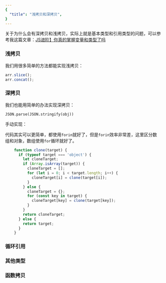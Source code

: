 ```yaml
---
{
  "title": "浅拷贝和深拷贝",
}
---
```

关于为什么会有深拷贝和浅拷贝，实际上就是基本类型和引用类型的问题，可以参考我这篇文章：[JS进阶】你真的掌握变量和类型了吗](http://www.conardli.top/2019/05/28/%E3%80%90JS%E8%BF%9B%E9%98%B6%E3%80%91%E4%BD%A0%E7%9C%9F%E7%9A%84%E6%8E%8C%E6%8F%A1%E5%8F%98%E9%87%8F%E5%92%8C%E7%B1%BB%E5%9E%8B%E4%BA%86%E5%90%97/)

### 浅拷贝

我们用很多简单的方法都能实现浅拷贝：

```js
arr.slice();
arr.concat();
```

### 深拷贝

我们也能用简单的办法实现深拷贝：

`JSON.parse(JSON.stringify(obj))`

手动实现：

代码其实可以更简单，都使用`forin`就好了，但是`forin`效率非常差，这里区分数组和对象，数组使用`for`循环就好了。

```js
    function clone(target) {
      if (typeof target === 'object') {
        let cloneTarget;
        if (Array.isArray(target)) {
          cloneTarget = [];
          for (let i = 0; i < target.length; i++) {
            cloneTarget[i] = clone(target[i]);
          }
        } else {
          cloneTarget = {};
          for (const key in target) {
            cloneTarget[key] = clone(target[key]);
          }
        }
        return cloneTarget;
      } else {
        return target;
      }
    }
```

### 循环引用


### 其他类型


### 函数拷贝